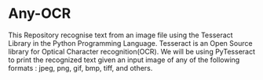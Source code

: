 # Any-OCR
This Repository recognise text from an image file using the Tesseract Library in the Python Programming Language.
Tesseract is an Open Source library for Optical Character recognition(OCR). We will be using PyTesseract to print the recognized text given an input image of any of the following formats : jpeg, png, gif, bmp, tiff, and others.
